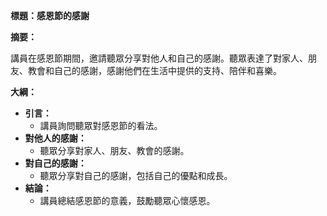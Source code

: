 **標題：感恩節的感謝**

**摘要：**

講員在感恩節期間，邀請聽眾分享對他人和自己的感謝。聽眾表達了對家人、朋友、教會和自己的感謝，感謝他們在生活中提供的支持、陪伴和喜樂。

**大綱：**

* **引言：**
    * 講員詢問聽眾對感恩節的看法。
* **對他人的感謝：**
    * 聽眾分享對家人、朋友、教會的感謝。
* **對自己的感謝：**
    * 聽眾分享對自己的感謝，包括自己的優點和成長。
* **結論：**
    * 講員總結感恩節的意義，鼓勵聽眾心懷感恩。